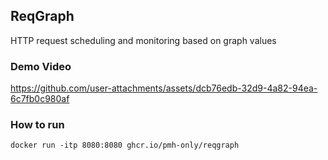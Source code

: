 ## ReqGraph
HTTP request scheduling and monitoring based on graph values

### Demo Video
https://github.com/user-attachments/assets/dcb76edb-32d9-4a82-94ea-6c7fb0c980af

### How to run
```
docker run -itp 8080:8080 ghcr.io/pmh-only/reqgraph
```
